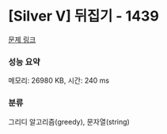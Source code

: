 # [Silver V] 뒤집기 - 1439 

[문제 링크](https://www.acmicpc.net/problem/1439) 

### 성능 요약

메모리: 26980 KB, 시간: 240 ms

### 분류

그리디 알고리즘(greedy), 문자열(string)

